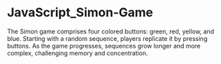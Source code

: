 # JavaScript_Simon-Game
The Simon game comprises four colored buttons: green, red, yellow, and blue. Starting with a random sequence, players replicate it by pressing buttons. As the game progresses, sequences grow longer and more complex, challenging memory and concentration.
